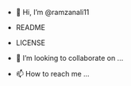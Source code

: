 - 👋 Hi, I’m @ramzanali11
- README
- LICENSE
  
- 💞️ I’m looking to collaborate on ...
- 📫 How to reach me ...

<!---
ramzanali11/ramzanali11 is a ✨ special ✨ repository because its `README.md` (this file) appears on your GitHub profile.
You can click the Preview link to take a look at your changes.
--->
